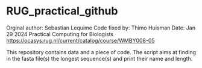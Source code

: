 # RUG_practical_github

Orginal author: Sebastian Lequime
Code fixed by: Thimo Huisman
Date: Jan 29 2024
Practical Computing for Biologists
https://ocasys.rug.nl/current/catalog/course/WMBY008-05

This repository contains data and a piece of code. The script aims at finding in the fasta file(s) the longest sequence(s) and print their name and length.

